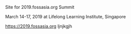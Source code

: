 Site for 2019.fossasia.org Summit

March 14-17, 2019 at Lifelong Learning Institute, Singapore

https://2019.fossasia.org
ljnjkgjh
